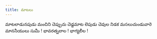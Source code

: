 ```yaml
---
title: మాటలు
---
```

మాటలాడునపుడు మంచిని చెప్పుచు
 చెడ్డమాట లెపుడు చెవుల నిడక 
మసలుచుండువారె మాననీయులు సుమీ !
భావరత్నబాల ! భాగ్యలీల !
